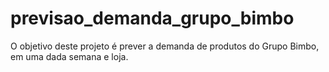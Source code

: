 # previsao_demanda_grupo_bimbo
O objetivo deste projeto é prever a demanda de produtos do Grupo Bimbo, em uma dada semana e loja.
